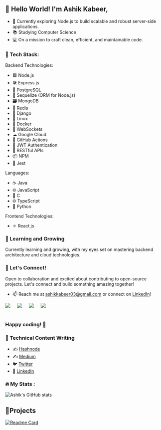 ## 👋 Hello World! I'm Ashik Kabeer,

- 🚀 Currently exploring Node.js to build scalable and robust server-side applications.
- 📚 Studying Computer Science
- 💻 On a mission to craft clean, efficient, and maintainable code.

### 🔧 Tech Stack:

Backend Technologies:
- 🟩 Node.js
- 🛠 Express.js
- 🐘 PostgreSQL
- 📁 Sequelize (ORM for Node.js)
- 🗃 MongoDB
- 🔄 Redis
- 🐍 Django
- 🐧 Linux
- 🐳 Docker
- 🚀 WebSockets
- ☁ Google Cloud
- 🚀 GitHub Actions
- 🔐 JWT Authentication
- 🚀 RESTful APIs
- 📦 NPM
- 🧪 Jest

Languages:
- ☕ Java
- 🌐 JavaScript
- 🚀 C
- 🌐 TypeScript
- 🐍 Python

Frontend Technologies:
- ⚛ React.js

### 🌱 Learning and Growing

Currently learning and growing, with my eyes set on mastering backend architecture and cloud technologies.

### 🤝 Let's Connect!

Open to collaboration and excited about contributing to open-source projects. Let's connect and build something amazing together!

- 📫 Reach me at [ashikkabeer03@gmail.com](mailto:ashikkabeer03@gmail.com) or connect on [LinkedIn](https://www.linkedin.com/in/ashik-kabeer/)!

<a target="_blank" href="https://twitter.com/_ashikkabeer"><img src="https://img.shields.io/badge/Twitter-1DA1F2?style=for-the-badge&logo=twitter&logoColor=white"></img></a>
&emsp;
<a target="_blank" href="https://www.linkedin.com/in/ashik-kabeer/"><img src="https://img.shields.io/badge/LinkedIn-0077B5?style=for-the-badge&logo=linkedin&logoColor=white"></img></a>
&emsp;
<a target="_blank" href="https://linktr.ee/ashikkabeer"><img src="https://img.shields.io/badge/linktree-39E09B?style=for-the-badge&logo=linktree&logoColor=white"></img></a>
&emsp;
<a target="_blank" href="https://hashnode.com/@ashikkabeer"><img src="https://img.shields.io/badge/Hashnode-2962FF?style=for-the-badge&logo=hashnode&logoColor=white"></img></a>
&emsp;
<br>
<br>
### Happy coding! 🚀

### 📝 Technical Content Writing
- ✍️ [Hashnode](https://ashikkabeer.hashnode.dev/)
- ✍️ [Medium](https://medium.com/@ashikkabeer)
- 🐦 [Twitter](https://twitter.com/_ashikkabeer)
- 🔗 [LinkedIn](https://www.linkedin.com/in/ashik-kabeer)

### :fire: My Stats :
![Ashik's GitHub stats](https://github-readme-stats.vercel.app/api?username=ashikkabeer&show_icons=true&theme=dark)
<br>

## 🔧Projects

[![Readme Card](https://github-readme-stats.vercel.app/api/pin/?username=anuraghazra&repo=github-readme-stats)](https://github.com/anuraghazra/github-readme-stats)
